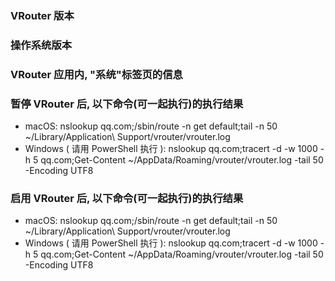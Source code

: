 ### VRouter 版本

### 操作系统版本

### VRouter 应用内, "系统"标签页的信息

### 暂停 VRouter 后, 以下命令(可一起执行)的执行结果
- macOS: nslookup qq.com;/sbin/route -n get default;tail -n 50 ~/Library/Application\ Support/vrouter/vrouter.log
- Windows ( 请用 PowerShell 执行 ): nslookup qq.com;tracert -d -w 1000 -h 5 qq.com;Get-Content ~/AppData/Roaming/vrouter/vrouter.log  -tail 50 -Encoding UTF8

### 启用 VRouter 后, 以下命令(可一起执行)的执行结果
- macOS: nslookup qq.com;/sbin/route -n get default;tail -n 50 ~/Library/Application\ Support/vrouter/vrouter.log
- Windows ( 请用 PowerShell 执行 ): nslookup qq.com;tracert -d -w 1000 -h 5 qq.com;Get-Content ~/AppData/Roaming/vrouter/vrouter.log  -tail 50 -Encoding UTF8
